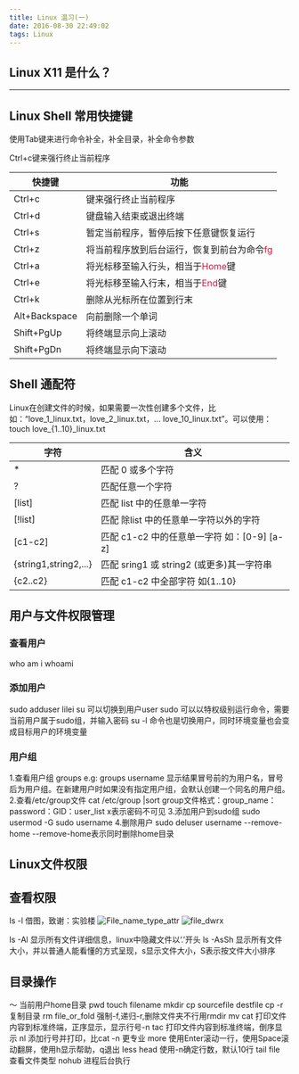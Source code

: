 ```yaml
---
title: Linux 温习(一)
date: 2016-08-30 22:49:02
tags: Linux
---
```


## Linux X11 是什么？


***
## Linux Shell 常用快捷键

使用Tab键来进行命令补全，补全目录，补全命令参数

Ctrl+c键来强行终止当前程序




|快捷键  | 功能|
|--------|-----|
|Ctrl+c  |键来强行终止当前程序|
|Ctrl+d  |键盘输入结束或退出终端|
|Ctrl+s  |暂定当前程序，暂停后按下任意键恢复运行|
|Ctrl+z  |将当前程序放到后台运行，恢复到前台为命令<font color=Crimson size=3>fg</font>|
|Ctrl+a  |将光标移至输入行头，相当于<font color=Crimson size=3>Home</font>键|
|Ctrl+e  |将光标移至输入行末，相当于<font color=Crimson size=3>End</font>键|
|Ctrl+k  |删除从光标所在位置到行末|
|Alt+Backspace  |向前删除一个单词|
|Shift+PgUp  |将终端显示向上滚动|
|Shift+PgDn  |将终端显示向下滚动|



## Shell 通配符

Linux在创建文件的时候，如果需要一次性创建多个文件，比如：“love\_1\_linux.txt，love\_2\_linux.txt，... love\_10\_linux.txt”。可以使用：
    touch love\_{1..10}\_linux.txt



|字符  |含义 |
|------|-----|
|*   |匹配 0 或多个字符|
|?   |匹配任意一个字符|
|[list]  |匹配 list 中的任意单一字符|
|[!list]     |匹配 除list 中的任意单一字符以外的字符|
|[c1-c2]     |匹配 c1-c2 中的任意单一字符 如：[0-9] [a-z]|
|{string1,string2,...}   |匹配 sring1 或 string2 (或更多)其一字符串|
|{c2..c2}    |匹配 c1-c2 中全部字符 如{1..10}|



## 用户与文件权限管理

### 查看用户
who am i 
whoami

### 添加用户
sudo adduser lilei
su <user> 可以切换到用户user
sudo <cmd> 可以以特权级别运行命令，需要当前用户属于sudo组，并输入密码
su -l <user> 命令也是切换用户，同时环境变量也会变成目标用户的环境变量

### 用户组
1.查看用户组 groups
e.g: groups username
显示结果冒号前的为用户名，冒号后为用户组。在新建用户时如果没有指定用户组，会默认创建一个同名的用户组。
2.查看/etc/group文件
    cat /etc/group |sort
group文件格式：group_name：password：GID：user_list
x表示密码不可见
3.添加用户到sudo组
    sudo usermod -G sudo username
4.删除用户
    sudo deluser username \-\-remove\-home
\-\-remove\-home表示同时删除home目录


## Linux文件权限

## 查看权限
ls -l
借图，致谢：实验楼
![File_name_type_attr](/sourcepictures/20160831/file_name_type_attr.png)
![file_dwrx](/sourcepictures/20160831/file_dwrx.png)


ls -Al 显示所有文件详细信息，linux中隐藏文件以‘.’开头
ls -AsSh 显示所有文件大小，并以普通人能看懂的方式呈现，s显示文件大小，S表示按文件大小排序

## 目录操作
～ 当前用户home目录
pwd
touch filename
mkdir
cp sourcefile destfile
cp -r 复制目录
rm file_or_fold 强制-f,递归-r,删除文件夹不行用rmdir
mv 
cat 打印文件内容到标准终端，正序显示，显示行号-n
tac 打印文件内容到标准终端，倒序显示
nl  添加行号并打印，比cat -n 更专业
more  使用Enter滚动一行，使用Space滚动翻屏，使用h显示帮助，q退出
less
head  使用-n确定行数，默认10行
tail
file  查看文件类型
nohub 进程后台执行














